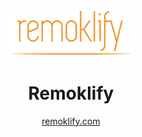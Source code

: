 <p align="center">
  <a href="https://remoklify.com">
    <img src="https://raw.githubusercontent.com/remoklify/remoklify.github.io/master/assets/logo/brand-logo.png" alt="Logo" width=200>
  </a>
</p>

<h1 align="center">
Remoklify
</h1>
<p align="center">
  <a href="https://remoklify.com">remoklify.com</a>
</p>
